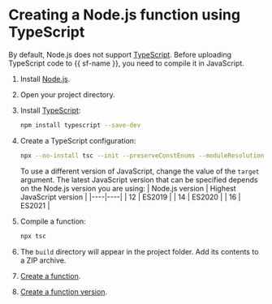 # Creating a Node.js function using TypeScript


By default, Node.js does not support [TypeScript](https://www.typescriptlang.org/). Before uploading TypeScript code to {{ sf-name }}, you need to compile it in JavaScript.

1. Install [Node.js](https://nodejs.org/en/).
1. Open your project directory.
1. Install [TypeScript](https://www.typescriptlang.org/download):
    ```bash
    npm install typescript --save-dev
    ```
1. Create a TypeScript configuration:
    ```bash
    npx --no-install tsc --init --preserveConstEnums --moduleResolution Node --isolatedModules --outDir build --strict false --target ES2021
    ```

    To use a different version of JavaScript, change the value of the `target` argument. The latest JavaScript version that can be specified depends on the Node.js version you are using:
    | Node.js version | Highest JavaScript version |
    |----|----|
    | 12 | ES2019 |
    | 14 | ES2020 |
    | 16 | ES2021 |

1. Compile a function:
    ```bash
    npx tsc
    ```
1. The `build` directory will appear in the project folder. Add its contents to a ZIP archive.
1. [Create a function](../../functions/operations/function/function-create.md).
1. [Create a function version](../../functions/operations/function/version-manage.md).
